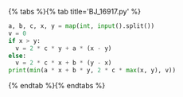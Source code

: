 {% tabs %}{% tab title='BJ_16917.py' %}

```py
a, b, c, x, y = map(int, input().split())
v = 0
if x > y:
  v = 2 * c * y + a * (x - y)
else:
  v = 2 * c * x + b * (y - x)
print(min(a * x + b * y, 2 * c * max(x, y), v))
```

{% endtab %}{% endtabs %}
